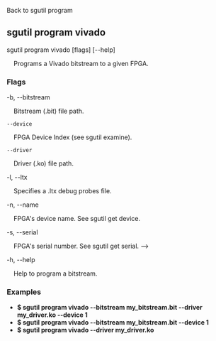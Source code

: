 Back to sgutil program


## sgutil program vivado

sgutil program vivado [flags] [--help]

  &nbsp; &nbsp; Programs a Vivado bitstream to a given FPGA.


### Flags
-b, --bitstream 

  &nbsp; &nbsp; Bitstream (.bit) file path.


    --device 

  &nbsp; &nbsp; FPGA Device Index (see sgutil examine).


    --driver 

  &nbsp; &nbsp; Driver (.ko) file path.


-l, --ltx 

  &nbsp; &nbsp; Specifies a .ltx debug probes file.


-n, --name 

  &nbsp; &nbsp; FPGA's device name. See sgutil get device.


-s, --serial 

  &nbsp; &nbsp; FPGA's serial number. See sgutil get serial.
 -->

-h, --help 

  &nbsp; &nbsp; Help to program a bitstream.


### Examples
* **$ sgutil program vivado --bitstream my_bitstream.bit --driver my_driver.ko --device 1**
* **$ sgutil program vivado --bitstream my_bitstream.bit --device 1**
* **$ sgutil program vivado --driver my_driver.ko**
